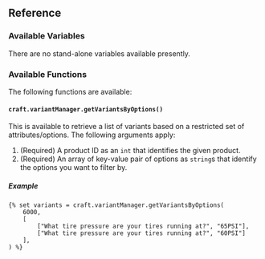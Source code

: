 
## Reference

### Available Variables

There are no stand-alone variables available presently.

### Available Functions

The following functions are available:

#### `craft.variantManager.getVariantsByOptions()`

This is available to retrieve a list of variants based on a restricted set of attributes/options. The following arguments apply:

1. (Required) A product ID as an `int` that identifies the given product.
2. (Required) An array of key-value pair of options as `string`s that identify the options you want to filter by.

##### Example

```
{% set variants = craft.variantManager.getVariantsByOptions(
    6000, 
    [
        ["What tire pressure are your tires running at?", "65PSI"],
        ["What tire pressure are your tires running at?", "60PSI"]
    ],
) %}
```